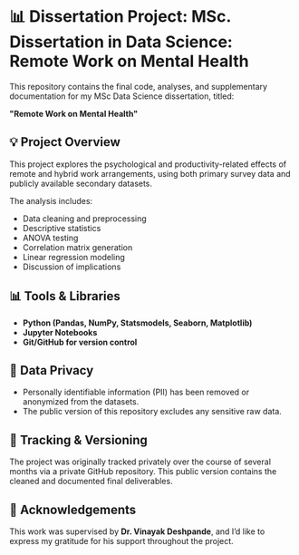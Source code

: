 # 📊 Dissertation Project: MSc. Dissertation in Data Science: Remote Work on Mental Health

This repository contains the final code, analyses, and supplementary documentation for my MSc Data Science dissertation, titled:

**"Remote Work on Mental Health"**

## 💡 Project Overview

This project explores the psychological and productivity-related effects of remote and hybrid work arrangements, using both primary survey data and publicly available secondary datasets.

The analysis includes:
- Data cleaning and preprocessing
- Descriptive statistics
- ANOVA testing
- Correlation matrix generation
- Linear regression modeling
- Discussion of implications

## 📊 Tools & Libraries

- **Python (Pandas, NumPy, Statsmodels, Seaborn, Matplotlib)**
- **Jupyter Notebooks**
- **Git/GitHub for version control**

## 🔐 Data Privacy

- Personally identifiable information (PII) has been removed or anonymized from the datasets.
- The public version of this repository excludes any sensitive raw data.

## 🔄 Tracking & Versioning

The project was originally tracked privately over the course of several months via a private GitHub repository. This public version contains the cleaned and documented final deliverables.

## 🙏 Acknowledgements

This work was supervised by **Dr. Vinayak Deshpande**, and I’d like to express my gratitude for his support throughout the project.  
